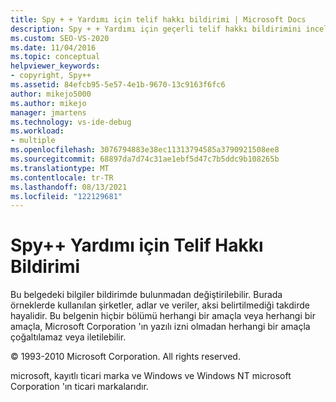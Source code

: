 ```yaml
---
title: Spy + + Yardımı için telif hakkı bildirimi | Microsoft Docs
description: Spy + + Yardımı için geçerli telif hakkı bildirimini inceleyin.
ms.custom: SEO-VS-2020
ms.date: 11/04/2016
ms.topic: conceptual
helpviewer_keywords:
- copyright, Spy++
ms.assetid: 84efcb95-5e57-4e1b-9670-13c9163f6fc6
author: mikejo5000
ms.author: mikejo
manager: jmartens
ms.technology: vs-ide-debug
ms.workload:
- multiple
ms.openlocfilehash: 3076794883e38ec11313794585a3790921508ee8
ms.sourcegitcommit: 68897da7d74c31ae1ebf5d47c7b5ddc9b108265b
ms.translationtype: MT
ms.contentlocale: tr-TR
ms.lasthandoff: 08/13/2021
ms.locfileid: "122129681"
---
```

# <a name="copyright-notice-for-spy-help"></a>Spy++ Yardımı için Telif Hakkı Bildirimi
Bu belgedeki bilgiler bildirimde bulunmadan değiştirilebilir. Burada örneklerde kullanılan şirketler, adlar ve veriler, aksi belirtilmediği takdirde hayalidir. Bu belgenin hiçbir bölümü herhangi bir amaçla veya herhangi bir amaçla, Microsoft Corporation 'ın yazılı izni olmadan herhangi bir amaçla çoğaltılamaz veya iletilebilir.

 © 1993-2010 Microsoft Corporation. All rights reserved.

 microsoft, kayıtlı ticari marka ve Windows ve Windows NT microsoft Corporation 'ın ticari markalarıdır.